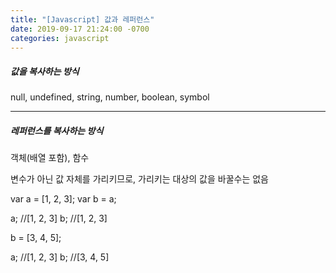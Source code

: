 ```yaml
---
title: "[Javascript] 값과 레퍼런스"
date: 2019-09-17 21:24:00 -0700
categories: javascript
---
```


##### 값을 복사하는 방식

null, undefined, string, number, boolean, symbol

 
* * *
 

##### 레퍼런스를 복사하는 방식

객체(배열 포함), 함수

변수가 아닌 값 자체를 가리키므로, 가리키는 대상의 값을 바꿀수는 없음

var a = [1, 2, 3];
var b = a;

a; //[1, 2, 3]
b; //[1, 2, 3]

b = [3, 4, 5];

a; //[1, 2, 3]
b; //[3, 4, 5]
